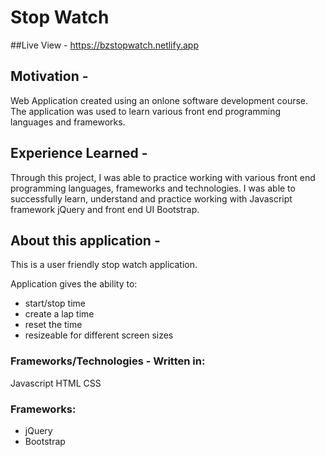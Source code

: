 <h1>Stop Watch</h1>

##Live View - https://bzstopwatch.netlify.app

## Motivation - 

Web Application created using an onlone software development course. The application was used to learn various front end programming languages and frameworks.

## Experience Learned - 
Through this project, I was able to practice working with various front end programming languages, frameworks and technologies. I was able to successfully learn, understand and practice working with Javascript framework jQuery and front end UI Bootstrap.

## About this application - 
This is a user friendly stop watch application. 

Application gives the ability to:
-  start/stop time
-  create a lap time
-  reset the time
-  resizeable for different screen sizes

### Frameworks/Technologies - Written in:

Javascript
HTML
CSS

### Frameworks:

- jQuery
- Bootstrap
